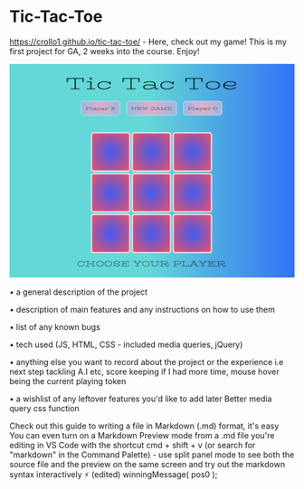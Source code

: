 # Tic-Tac-Toe

https://crollo1.github.io/tic-tac-toe/ - Here, check out my game! This is my first project for GA, 2 weeks into the course. Enjoy!

![My Tic Tac Toe](screenshot2.png)


• a general description of the project


• description of main features and any instructions on how to use them

• list of any known bugs

• tech used (JS, HTML, CSS - included media queries, jQuery)

• anything else you want to record about the project or the experience i.e next step tackling A.I etc, score keeping if I had more time, mouse hover being the current playing token

• a wishlist of any leftover features you'd like to add later
Better media query css function 

Check out this guide to writing a file in Markdown (.md) format, it's easy
You can even turn on a Markdown Preview mode from a .md file you're editing in VS Code with the shortcut cmd + shift + v  (or search for "markdown" in the Command Palette) - use split panel mode to see both the source file and the preview on the same screen and try out the markdown syntax interactively  :zap: (edited) winningMessage( pos0 );